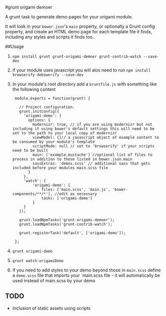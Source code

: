 #grunt origami demoer

A grunt task to generate demo pages for your origami module.

It will look in your `bower.json`'s `main` property, or optionally a Grunt config property, and create an HTML demo page for each template file it finds, including any styles and scripts it finds too.

##Usage

1. `npm install grunt grunt-origami-demoer grunt-contrib-watch --save-dev`
1. If your module uses javascript you will alos need to run `npm install browserify debowerify --save-dev`
1. In your module's root directory add a `Gruntfile.js` with something like the following content

    	module.exports = function(grunt) {

		  // Project configuration.
		  grunt.initConfig({
		    'origami-demo': {
		      options: {
		        modernizr: true, // if you are using modernizr but not including it using bower's default settings this will need to be set to the path to your local copy of modernizr
		        viewModel: {}// a javascript object of example content to be consumed by your module's template
		        scriptMode: null // set to 'browserify' if your scripts need to be built
		        main: ['example.mustache'] //optional list of files to process in addition to those listed in bower.json.main
		        sassExtras: 'demos.scss' // additional sass that gets included before your modules main.scss file
		      }
		    },
		    'watch': {
		        'origami-demo': {
	                files: ['main.scss', 'main.js', 'bower-components/**/*'], //edit as necessary
	                tasks: ['origami-demo']
	            }
		    }
		  });

		  grunt.loadNpmTasks('grunt-origami-demoer');
		  grunt.loadNpmTasks('grunt-contrib-watch');

		  grunt.registerTask('default', ['origami-demo']);

		};
        
1. `grunt origami-demo`
1. `grunt watch:origamiDemo`
1. If you need to add styles to your demo beyond those in `main.scss` define a `demo.scss` file that imports your `main.scss file - it will automatically be used instead of main.scss by your demo

        

## TODO
* Inclusion of static assets using scripts
